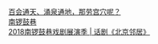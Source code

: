   
[百会通天、涌泉通地，那劳宫穴呢？](http://www.dianyue.me/archives/247/adtyxxtgws3j5m7q/)  
[南锣鼓巷](http://www.dianyue.me/archives/703/6h7vmzany74khwhy/)  
[2018南锣鼓巷戏剧展演季 | 话剧《北京邻居》](http://www.dianyue.me/archives/703/pv1d384pc4oxu5if/)